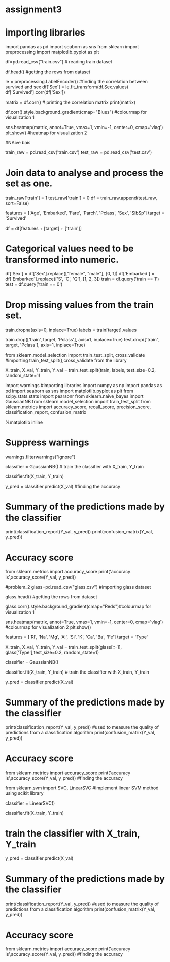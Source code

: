 # assignment3
# importing libraries
import pandas as pd 
import seaborn as sns
from sklearn import preprocessing
import matplotlib.pyplot as plt

df=pd.read_csv("train.csv") # reading train dataset

df.head() #getting the rows from dataset

le = preprocessing.LabelEncoder()  #finding the correlation between survived and sex 
df['Sex'] = le.fit_transform(df.Sex.values)
df['Survived'].corr(df['Sex'])

matrix = df.corr() # printing the correlation matrix
print(matrix)

df.corr().style.background_gradient(cmap="Blues") #colourmap for visualization 1

sns.heatmap(matrix, annot=True, vmax=1, vmin=-1, center=0, cmap='vlag')
plt.show()  #heatmap for visualization 2

#NAive bais

train_raw = pd.read_csv('train.csv')
test_raw = pd.read_csv('test.csv')

# Join data to analyse and process the set as one.
train_raw['train'] = 1
test_raw['train'] = 0
df = train_raw.append(test_raw, sort=False)




features = ['Age', 'Embarked', 'Fare', 'Parch', 'Pclass', 'Sex', 'SibSp']
target = 'Survived'

df = df[features + [target] + ['train']]
# Categorical values need to be transformed into numeric.
df['Sex'] = df['Sex'].replace(["female", "male"], [0, 1])
df['Embarked'] = df['Embarked'].replace(['S', 'C', 'Q'], [1, 2, 3])
train = df.query('train == 1')
test = df.query('train == 0')



# Drop missing values from the train set.
train.dropna(axis=0, inplace=True)
labels = train[target].values


train.drop(['train', target, 'Pclass'], axis=1, inplace=True)
test.drop(['train', target, 'Pclass'], axis=1, inplace=True)


from sklearn.model_selection import train_test_split, cross_validate #importing train_test_split(),cross_validate from the library 

X_train, X_val, Y_train, Y_val = train_test_split(train, labels, test_size=0.2, random_state=1)

import warnings  #importing libraries 
import numpy as np
import pandas as pd
import seaborn as sns
import matplotlib.pyplot as plt
from scipy.stats.stats import pearsonr
from sklearn.naive_bayes import GaussianNB
from sklearn.model_selection import train_test_split
from sklearn.metrics import accuracy_score, recall_score, precision_score, classification_report, confusion_matrix

%matplotlib inline
# Suppress warnings
warnings.filterwarnings("ignore")

classifier = GaussianNB() # train the classifier with X_train, Y_train
 
classifier.fit(X_train, Y_train)

y_pred = classifier.predict(X_val) #finding the accuracy

# Summary of the predictions made by the classifier
print(classification_report(Y_val, y_pred))
print(confusion_matrix(Y_val, y_pred))
# Accuracy score
from sklearn.metrics import accuracy_score
print('accuracy is',accuracy_score(Y_val, y_pred))


#problem_2
glass=pd.read_csv("glass.csv") #importing glass dataset

glass.head() #getting the rows from dataset

glass.corr().style.background_gradient(cmap="Reds")#colourmap for visualization 1

sns.heatmap(matrix, annot=True, vmax=1, vmin=-1, center=0, cmap='vlag') #colourmap for visualization 2
plt.show()

features = ['Rl', 'Na', 'Mg', 'Al', 'Si', 'K', 'Ca', 'Ba', 'Fe']
target = 'Type'


X_train, X_val, Y_train, Y_val = train_test_split(glass[::-1], glass['Type'],test_size=0.2, random_state=1)

classifier = GaussianNB()

classifier.fit(X_train, Y_train) # train the classifier with X_train, Y_train


y_pred = classifier.predict(X_val)

# Summary of the predictions made by the classifier
print(classification_report(Y_val, y_pred)) #used to measure the quality of predictions from a classification algorithm
print(confusion_matrix(Y_val, y_pred))
# Accuracy score
from sklearn.metrics import accuracy_score
print('accuracy is',accuracy_score(Y_val, y_pred)) #finding the accuracy

from sklearn.svm import SVC, LinearSVC #Implement linear SVM method using scikit library

classifier = LinearSVC()

classifier.fit(X_train, Y_train)
# train the classifier with X_train, Y_train

y_pred = classifier.predict(X_val)

# Summary of the predictions made by the classifier
print(classification_report(Y_val, y_pred)) #used to measure the quality of predictions from a classification algorithm
print(confusion_matrix(Y_val, y_pred))
# Accuracy score
from sklearn.metrics import accuracy_score 
print('accuracy is',accuracy_score(Y_val, y_pred))  #finding the accuracy
